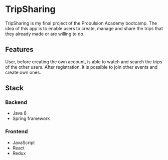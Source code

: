 # TripSharing

TripSharing is my final project of the Propulsion Academy bootcamp. The idea of this app is to enable users to create, manage and share the trips that they already made or are willing to do.

## Features
User, before creating the own account, is able to watch and search the trips of the other users. After registration, it is possible to join other events and create own ones.  

## Stack
### Backend
* Java 8
* Spring framework

### Frontend
* JavaScript
* React
* Redux
